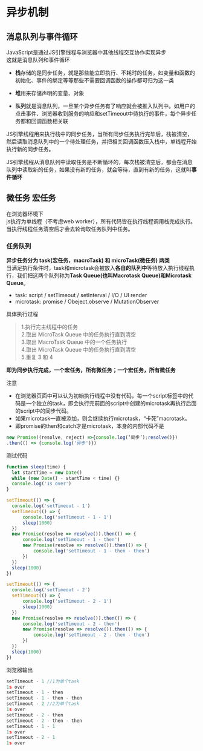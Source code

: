 # 异步机制  

## 消息队列与事件循环  
JavaScript是通过JS引擎线程与浏览器中其他线程交互协作实现异步   
这就是消息队列和事件循环  

* **栈**存储的是同步任务，就是那些能立即执行、不耗时的任务，如变量和函数的初始化、事件的绑定等等那些不需要回调函数的操作都可归为这一类  

* **堆**用来存储声明的变量、对象  
* **队列**就是消息队列，一旦某个异步任务有了响应就会被推入队列中。如用户的点击事件、浏览器收到服务的响应和setTimeout中待执行的事件，每个异步任务都和回调函数相关联  

JS引擎线程用来执行栈中的同步任务，当所有同步任务执行完毕后，栈被清空，然后读取消息队列中的一个待处理任务，并把相关回调函数压入栈中，单线程开始执行新的同步任务。  

JS引擎线程从消息队列中读取任务是不断循环的，每次栈被清空后，都会在消息队列中读取新的任务，如果没有新的任务，就会等待，直到有新的任务，这就叫**事件循环**  



## 微任务 宏任务
在浏览器环境下  
js执行为单线程（不考虑web worker），所有代码皆在执行线程调用栈完成执行。当执行线程任务清空后才会去轮询取任务队列中任务。  

### 任务队列  
**异步任务分为 task(宏任务，macroTask) 和 microTask(微任务) 两类**  
当满足执行条件时，task和microtask会被放入**各自的队列中**等待放入执行线程执行，我们把这两个队列称为**Task Queue(也叫Macrotask Queue)和Microtask Queue**。

* task: script / setTimeout / setInterval / I/O / UI render  
* microtask: promise / Obeject.observe / MutationObserver  

具体执行过程  
>1.执行完主线程中的任务  
2.取出 MicroTask Queue 中的任务执行直到清空  
3.取出 MacroTask Queue 中的一个任务执行  
4.取出 MicroTask Queue 中的任务执行直到清空  
5.重复 3 和 4  

**即为同步执行完成，一个宏任务，所有微任务；一个宏任务，所有微任务**  

注意  
* 在浏览器页面中可以认为初始执行线程中没有代码，每一个script标签中的代码是一个独立的task，即会执行完前面的script中创建的microtask再执行后面的script中的同步代码。  
* 如果microtask一直被添加，则会继续执行microtask，“卡死”macrotask。  
* 即promise的then和catch才是microtask，本身的内部代码不是  
```js
new Promise((resolve, reject) =>{console.log(‘同步’);resolve()})
.then(() => {console.log('异步')})
```

测试代码  
```js
function sleep(time) {
  let startTime = new Date()
  while (new Date() - startTime < time) {}
  console.log('1s over')
}

setTimeout(() => {
  console.log('setTimeout - 1')
  setTimeout(() => {
      console.log('setTimeout - 1 - 1')
      sleep(1000)
  })
  new Promise(resolve => resolve()).then(() => {
      console.log('setTimeout - 1 - then')
      new Promise(resolve => resolve()).then(() => {
          console.log('setTimeout - 1 - then - then')
      })
  })
  sleep(1000)
})

setTimeout(() => {
  console.log('setTimeout - 2')
  setTimeout(() => {
      console.log('setTimeout - 2 - 1')
      sleep(1000)
  })
  new Promise(resolve => resolve()).then(() => {
      console.log('setTimeout - 2 - then')
      new Promise(resolve => resolve()).then(() => {
          console.log('setTimeout - 2 - then - then')
      })
  })
  sleep(1000)
})
```

浏览器输出  
```js
setTimeout - 1 //1为单个task
1s over
setTimeout - 1 - then
setTimeout - 1 - then - then 
setTimeout - 2 //2为单个task
1s over
setTimeout - 2 - then
setTimeout - 2 - then - then
setTimeout - 1 - 1
1s over
setTimeout - 2 - 1
1s over
```






